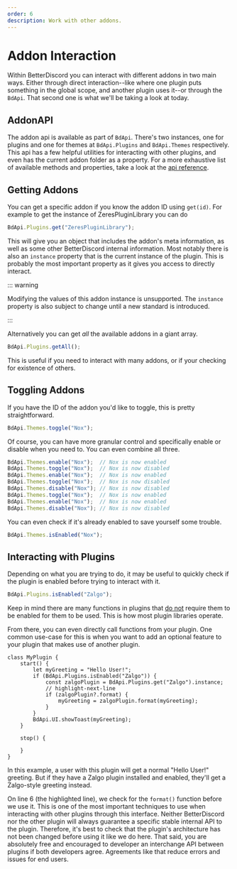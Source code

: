 ```yaml
---
order: 6
description: Work with other addons.
---
```


# Addon Interaction

Within BetterDiscord you can interact with different addons in two main ways. Either through direct interaction--like where one plugin puts something in the global scope, and another plugin uses it--or through the `BdApi`. That second one is what we'll be taking a look at today.

## AddonAPI

The addon api is available as part of `BdApi`. There's two instances, one for plugins and one for themes at `BdApi.Plugins` and `BdApi.Themes` respectively. This api has a few helpful utilities for interacting with other plugins, and even has the current addon folder as a property. For a more exhaustive list of available methods and properties, take a look at the [api reference](/api/bdapi).

## Getting Addons

You can get a specific addon if you know the addon ID using `get(id)`. For example to get the instance of ZeresPluginLibrary you can do

```js
BdApi.Plugins.get("ZeresPluginLibrary");
```

This will give you an object that includes the addon's meta information, as well as some other BetterDiscord internal information. Most notably there is also an `instance` property that is the current instance of the plugin. This is probably the most important property as it gives you access to directly interact.

::: warning

Modifying the values of this addon instance is unsupported. The `instance` property is also subject to change until a new standard is introduced.

:::

Alternatively you can get _all_ the available addons in a giant array.

```js
BdApi.Plugins.getAll();
```

This is useful if you need to interact with many addons, or if your checking for existence of others.

## Toggling Addons

If you have the ID of the addon you'd like to toggle, this is pretty straightforward.

```js
BdApi.Themes.toggle("Nox");
```

Of course, you can have more granular control and specifically enable or disable when you need to. You can even combine all three.

```js
BdApi.Themes.enable("Nox");  // Nox is now enabled
BdApi.Themes.toggle("Nox");  // Nox is now disabled
BdApi.Themes.enable("Nox");  // Nox is now enabled
BdApi.Themes.toggle("Nox");  // Nox is now disabled
BdApi.Themes.disable("Nox"); // Nox is now disabled
BdApi.Themes.toggle("Nox");  // Nox is now enabled
BdApi.Themes.enable("Nox");  // Nox is now enabled
BdApi.Themes.disable("Nox"); // Nox is now disabled
```

You can even check if it's already enabled to save yourself some trouble.

```js
BdApi.Themes.isEnabled("Nox");
```

## Interacting with Plugins

Depending on what you are trying to do, it may be useful to quickly check if the plugin is enabled before trying to interact with it.

```js
BdApi.Plugins.isEnabled("Zalgo");
```

Keep in mind there are many functions in plugins that <u>do not</u> require them to be enabled for them to be used. This is how most plugin libraries operate.

From there, you can even directly call functions from your plugin. One common use-case for this is when you want to add an optional feature to your plugin that makes use of another plugin.

```js:line-numbers
class MyPlugin {
    start() {
        let myGreeting = "Hello User!";
        if (BdApi.Plugins.isEnabled("Zalgo")) {
            const zalgoPlugin = BdApi.Plugins.get("Zalgo").instance;
            // highlight-next-line
            if (zalgoPlugin?.format) {
                myGreeting = zalgoPlugin.format(myGreeting);
            }
        }
        BdApi.UI.showToast(myGreeting);
    }

    stop() {

    }
}
```

In this example, a user with this plugin will get a normal "Hello User!" greeting. But if they have a Zalgo plugin installed and enabled, they'll get a Zalgo-style greeting instead.

On line 6 (the highlighted line), we check for the `format()` function before we use it. This is one of the most important techniques to use when interacting with other plugins through this interface. Neither BetterDiscord nor the other plugin will always guarantee a specific stable internal API to the plugin. Therefore, it's best to check that the plugin's architecture has not been changed before using it like we do here. That said, you are absolutely free and encouraged to developer an interchange API between plugins if both developers agree. Agreements like that reduce errors and issues for end users.